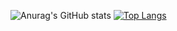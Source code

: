 ![Anurag's GitHub stats](https://github-readme-stats.vercel.app/api?username=shoe116&count_private=true)
[![Top Langs](https://github-readme-stats.vercel.app/api/top-langs/?username=shoe116&hide=html)](https://github.com/anuraghazra/github-readme-stats)
<!--
**shoe116/shoe116** is a ✨ _special_ ✨ repository because its `README.md` (this file) appears on your GitHub profile.

Here are some ideas to get you started:

- 🔭 I’m currently working on ...
- 🌱 I’m currently learning ...
- 👯 I’m looking to collaborate on ...
- 🤔 I’m looking for help with ...
- 💬 Ask me about ...
- 📫 How to reach me: ...
- 😄 Pronouns: ...
- ⚡ Fun fact: ...
-->
